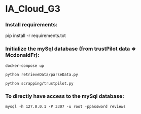 # IA_Cloud_G3

### Install requirements:

pip install -r requirements.txt

### Initialize the mySql database (from trustPilot data => McdonaldFr):

```docker-compose up```

```python retrieveData/parseData.py```

```python scrapping/trustpilot.py ```

### To directly have access to the mySql database:

```mysql -h 127.0.0.1 -P 3307 -u root -ppassword reviews```

